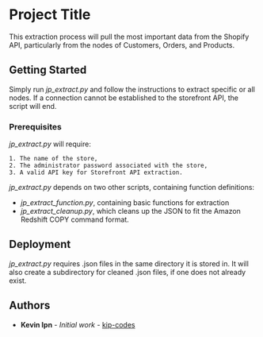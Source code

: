 # Project Title

This extraction process will pull the most important data from the Shopify API, particularly from the nodes of Customers, Orders, and Products.

## Getting Started

Simply run *jp_extract.py* and follow the instructions to extract specific or all nodes.
If a connection cannot be established to the storefront API, the script will end.

### Prerequisites

*jp_extract.py* will require:

```
1. The name of the store,
2. The administrator password associated with the store,
3. A valid API key for Storefront API extraction.
```

*jp_extract.py* depends on two other scripts, containing function definitions:

* *jp_extract_function.py*, containing basic functions for extraction
* *jp_extract_cleanup.py*, which cleans up the JSON to fit the Amazon Redshift COPY command format.


## Deployment

*jp_extract.py* requires .json files in the same directory it is stored in.
It will also create a subdirectory for cleaned .json files, if one does not already exist.

## Authors

* **Kevin Ipn** - *Initial work* - [kip-codes](https://github.com/kip-codes)
